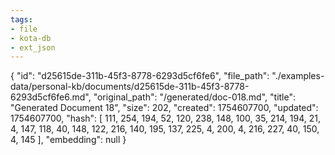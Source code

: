 ```yaml
---
tags:
- file
- kota-db
- ext_json
---
```

{
  "id": "d25615de-311b-45f3-8778-6293d5cf6fe6",
  "file_path": "./examples-data/personal-kb/documents/d25615de-311b-45f3-8778-6293d5cf6fe6.md",
  "original_path": "/generated/doc-018.md",
  "title": "Generated Document 18",
  "size": 202,
  "created": 1754607700,
  "updated": 1754607700,
  "hash": [
    111,
    254,
    194,
    52,
    120,
    238,
    148,
    100,
    35,
    214,
    194,
    21,
    4,
    147,
    118,
    40,
    148,
    122,
    216,
    140,
    195,
    137,
    225,
    4,
    200,
    4,
    216,
    227,
    40,
    150,
    4,
    145
  ],
  "embedding": null
}